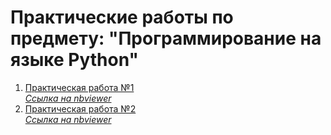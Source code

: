 # Практические работы по предмету: "Программирование на языке Python"

1. [Практическая работа №1](https://github.com/nikolaevaxenov/PythonCourse/blob/master/PR1/)  
[*Ссылка на nbviewer*](https://nbviewer.jupyter.org/github/nikolaevaxenov/PythonCourse/blob/master/PR1/ПР1_Вар21_Николаев-Аксенов_ИКБО-20-19.ipynb)
2. [Практическая работа №2](https://github.com/nikolaevaxenov/PythonCourse/blob/master/PR2/)  
[*Ссылка на nbviewer*](https://nbviewer.jupyter.org/github/nikolaevaxenov/PythonCourse/blob/master/PR2/ПР2_Вар21_Николаев-Аксенов_ИКБО-20-19.ipynb)
